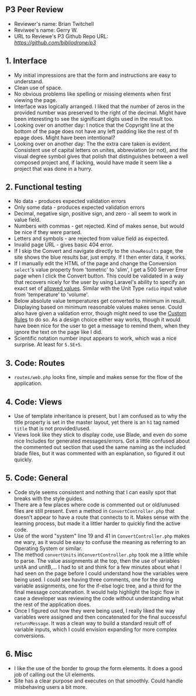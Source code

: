 ## P3 Peer Review

+ Reviewer's name: Brian Twitchell
+ Reviwee's name: Gerry W.
+ URL to Reviewe's P3 Github Repo URL: *<https://github.com/bibliodrone/p3>*

## 1. Interface
+ My initial impressions are that the form and instructions are easy to understand.
+ Clean use of space.
+ No obvious problems like spelling or missing elements when first viewing the page.
+ Interface was logically arranged. I liked that the number of zeros in the provided number was preserved to the right of the decimal. Might have been interesting to see the significant digits used in the result too.
+ Looking over on another day: I notice that the Copyright line at the bottom of the page does not have any left padding like the rest of th epage does. Might have been intentional?
+ Looking over on another day: The the extra care taken is evident. Consistent use of capital letters on unites, abbreviation (or not), and the visual degree symbol gives that polish that distinguishes between a well composed project and, if lacking, would have made it seem like a project that was done in a hurry.

## 2. Functional testing
+ No data - produces expected validation errors
+ Only some data - produces expected validation errors
+ Decimal, negative sign, positive sign, and zero - all seem to work in value field.
+ Numbers with commas - get rejected. Kind of makes sense, but would be nice if they were parsed.
+ Letters and symbols  - are rejected from value field as expected.
+ Invalid page URL - gives basic 404 error.
+ If I skip the Convert and navigate directly to the `showResults` page, the site shows the blue results bar, just empty. If I then enter data, it works.
+ If I manually edit the HTML of the page and change the Conversion `select`'s value property from 'tometric' to 'slim', I get a 500 Server Error page when I click the Convert button. This could be validated in a way that recovers nicely for the user by using Laravel's ability to specify an exact set of [allowed values](https://laravel.com/docs/5.8/validation#rule-in). Similar with the Unit Type `radio` input value from 'temperature' to 'volume'.
+ Below absolute value temperatures get converted to minimum in result. Displaying based on minimum reasonable values makes sense. Could also have given a valdation error, though might need to use the [Custom Rules](https://laravel.com/docs/5.8/validation#custom-validation-rules) to do so. As a design choice either way works, though it would have been nice for the user to get a message to remind them, when they ignore the text on the page like I did.
+ Scientific notation number input appears to work, which was a nice surprise. At least for `5.5E+5`.

## 3. Code: Routes
+ `routes/web.php` looks fine, simple and makes sense for the flow of the application.

## 4. Code: Views
+ Use of template inheritance is present, but I am confused as to why the title property is set in the master layout, yet there is an `h1` tag named `title` that is not provided/used.
+ Views look like they stick to display code, use Blade, and even do some nice Includes for generated messages/errors. Got a little confused about the commented out section that used the same naming as the included blade files, but it was commented with an explanation, so figured it out quickly.

## 5. Code: General
+ Code style seems consistent and nothing that I can easily spot that breaks with the style guides.
+ There are a few places where code is commented out or old/unused files are still present. Even a method in `ConvertController.php` that doesn't appear to have a route that connects to it. Makes sense with the learning process, but made it a littler harder to quickly find the active code.
+ Use of the word "system" line 19 and 41 in `ConvertController.php` makes me wary, as it would be easy to confuse the meaning as referring to an Operating System or similar.
+ The method `convertUnits` in`ConvertController.php` took me a little while to parse. The value assignments at the top, then the use of variables unitA and unitB,... I had to sit and think for a few minutes about what I had seen on the page before I could understand how the variables were being used. I could see having three comments, one for the string variable assignments, one for the if-else logic tree, and a third for the final message concatenation. It would help highlight the logic flow in case a developer was reviewing the code without understanding what the rest of the application does.
+ Once I figured out how they were being used, I really liked the way variables were assigned and then concatenated for the final successful `returnMessage`. It was a clean way to build a standard result off of variable inputs, which I could envision expanding for more complex conversions.

## 6. Misc
+ I like the use of the border to group the form elements. It does a good job of calling out the UI elements.
+ Site has a clear purpose and executes on that smoothly. Could handle misbehaving users a bit more.